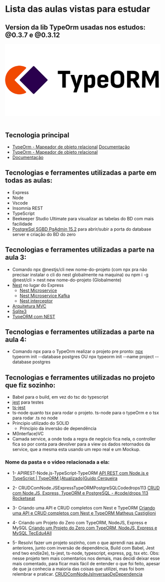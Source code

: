 # Lista das aulas vistas para estudar

## Version da lib TypeOrm usadas nos estudos: @0.3.7 e @0.3.12

<img src="https://github.com/typeorm/typeorm/raw/master/resources/logo_big.png">
&nbsp;&nbsp;&nbsp;&nbsp;&nbsp;&nbsp;&nbsp;&nbsp;&nbsp;&nbsp;&nbsp;&nbsp;&nbsp;

## Tecnologia principal

- [TypeOrm - Mapeador de objeto relacional](https://orkhan.gitbook.io/typeorm/docs/relational-query-builder) [Documentação](https://typeorm.io)
- [TypeOrm - Mapeador de objeto relacional](https://typeorm.biunav.com/en/using-ormconfig.html#using-ormconfig-js)
- [Documentação](https://typeorm.io)

## Tecnologias e ferramentes utilizadas a parte em todas as aulas:

- Express
- Node
- Vscode
- Insomnia REST
- TypeScript
- Beekeeper Studio Ultimate para visualizar as tabelas do BD com mais facilidade
- [PostgreSql SGBD PgAdmin 15.2](https://www.postgresql.org/download/windows/) para abrir/subir a porta do database server e criação do BD do zero

## Tecnologias e ferramentes utilizadas a parte na aula 3:

- Comando npx @nestjs/cli new nome-do-projeto (com npx pra não precisar instalar o cli do nest globalmente na maquina) ou npm i -g @nest/cli > nest new nome-do-projeto (Globalmente)
- [Nest](https://nestjs.com) no lugar do Express
  - [Nest Microservice](https://docs.nestjs.com/microservices/basics)
  - [Nest Microservice Kafka](https://docs.nestjs.com/microservices/kafka)
  - [Nest interceptor](https://docs.nestjs.com/interceptors)
- [Arquitetura MVC](https://blog.matheuscastiglioni.com.br/arquitetura-mvc/)
- [Sqlite3](https://www.sqlite.org/index.html)
- [TypeORM com NEST](https://docs.nestjs.com/techniques/database)

## Tecnologias e ferramentes utilizadas a parte na aula 4:

- Comando npx para o TypeOrm realizar o projeto pre pronto: [npx](https://blog.rocketseat.com.br/conhecendo-o-npx-executor-de-pacote-do-npm/) typeorm init --database postgres OU npx typeorm init --name project --database postgres

## Tecnologias e ferramentes utilizadas no projeto que fiz sozinho:

- Babel para o build, em vez do tsc do typescript
- [jest](https://jestjs.io) para testes
- [ts-jest](https://kulshekhar.github.io/ts-jest)
- ts-node quanto tsx para rodar o projeto. ts-node para o typeOrm e o tsx para rodar .ts no node
- Principio utilizado do SOLID
  - Princípio da inversão de dependência
- M(Interface)VC
- Camada service, a onde toda a regra de negócio fica nela, o controller fica so por conta para devolver para a view os dados retornados da service, que a mesma esta usando um repo real e um Mockup.

### Nome da pasta e o video relacionada a ela:

- 1- APIREST-Node.js-TypeScript-TypeORM
  [API REST com Node.js e TypeScript | TypeORM [Atualizado]Guido Cerqueira](https://www.youtube.com/watch?v=j8cm2C5-xn8)

- 2- CRUDComNode.JSExpressTypeORMPostgreSQLCodedrops113
  [CRUD com Node.JS, Express, TypeORM e PostgreSQL - #code/drops 113 Rocketseat](https://www.youtube.com/watch?v=9AO2hZJsHrs&list=PLYCbr20ulfkJ4rv9MPkUQ858q7ajqWu5Y&index=9&t=1348s)

- 3- Criando uma API e CRUD completos com Nest e TypeORM
  [Criando uma API e CRUD completos com Nest e TypeORM Matheus Castiglioni](https://www.youtube.com/watch?v=wLr23WHZQhA&list=PLYCbr20ulfkJ4rv9MPkUQ858q7ajqWu5Y&index=10&t=1055s)

- 4- Criando um Projeto do Zero com TypeORM, NodeJS, Express e MySQL
  [Criando um Projeto do Zero com TypeORM, NodeJS, Express e MySQL TecEdu4All](https://www.youtube.com/watch?v=c74zNWoCJiA&list=PLYCbr20ulfkJ4rv9MPkUQ858q7ajqWu5Y&index=14&t=2038s)

- 5- Resolvi fazer um projeto sozinho, com o que aprendi nas aulas anteriores, junto com inversão de dependência, Build com Babel, Jest end two end(e2e), ts-jest, ts-node, typescript, express, pg, tsx etc. Obs: nesse projeto tem mais comentarios nos demais, mas decidi deixar esse mais comentado, para ficar mais fácil de entender o que foi feito, apesar de que ja conhecia a maioria das coisas que utilizei, mas foi bom relembrar e praticar.
  [CRUDComNodeJsInversaoDeDependencia](https://www.youtube.com/watch?v=c74zNWoCJiA&list=PLYCbr20ulfkJ4rv9MPkUQ858q7ajqWu5Y&index=14&t=2038s)
